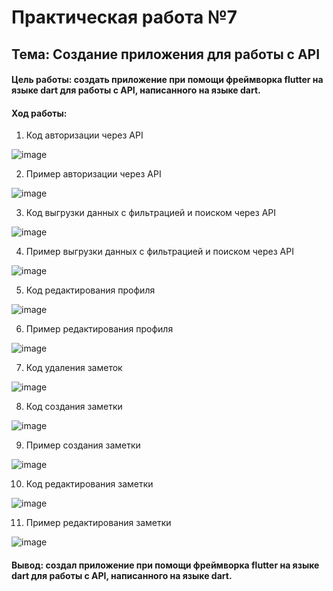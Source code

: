 # Практическая работа №7
## Тема: Создание приложения для работы с API

#### Цель работы: создать приложение при помощи фреймворка flutter на языке dart для работы с API, написанного на языке dart.

#### Ход работы: 

1.	Код авторизации через API<br>

![image](https://user-images.githubusercontent.com/69753376/219896455-b62fcbd0-0f0f-4986-9502-6d763a883164.png)

2.	Пример авторизации через API<br>

![image](https://user-images.githubusercontent.com/69753376/219896598-bff47383-d1af-4222-a60e-f46084f1e2e2.png)

3.	Код выгрузки данных с фильтрацией и поиском через API<br>

![image](https://user-images.githubusercontent.com/69753376/219896646-331bebd9-be2d-4f8d-a559-10998945c158.png)

4.	Пример выгрузки данных с фильтрацией и поиском через API<br>

![image](https://user-images.githubusercontent.com/69753376/219896730-6b27d28a-5699-4ec5-98ce-3fc7b6512e9a.png)

5.	Код редактирования профиля<br>

![image](https://user-images.githubusercontent.com/69753376/219896814-2f528319-0279-453f-9c26-53a0743b8f00.png)

6.	Пример редактирования профиля<br>

![image](https://user-images.githubusercontent.com/69753376/219896908-634b3942-4714-4d3b-bd44-22411ba3670a.png)

7.	Код удаления заметок<br>

![image](https://user-images.githubusercontent.com/69753376/219896982-7003c049-acd4-47f7-8b55-04267844d0b7.png)

8.	Код создания заметки<br>

![image](https://user-images.githubusercontent.com/69753376/219897144-307f4efa-e725-4a4c-bf7b-6abaff73e55c.png)

9.	Пример создания заметки<br>

![image](https://user-images.githubusercontent.com/69753376/219897238-ae354012-1098-40b2-a68e-89f9a6cb414b.png)

10.	 Код редактирования заметки <br>

![image](https://user-images.githubusercontent.com/69753376/219897282-41619902-6fd4-4919-8233-cebec1bff50e.png)

11.	 Пример редактирования заметки <br>

![image](https://user-images.githubusercontent.com/69753376/219897333-29b46d08-f0da-4dfe-8a04-e3ce59d2de35.png)

#### Вывод: создал приложение при помощи фреймворка flutter на языке dart для работы с API, написанного на языке dart.
